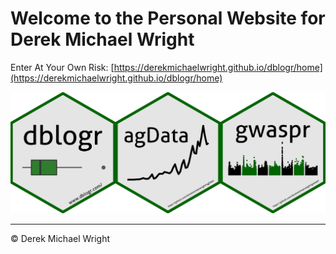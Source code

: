 Welcome to the Personal Website for Derek Michael Wright
================
Enter At Your Own Risk: [https://derekmichaelwright.github.io/dblogr/home](https://derekmichaelwright.github.io/dblogr/home)

![](cv/logo_banner.png)

------------------------------------------------------------------------

© Derek Michael Wright
